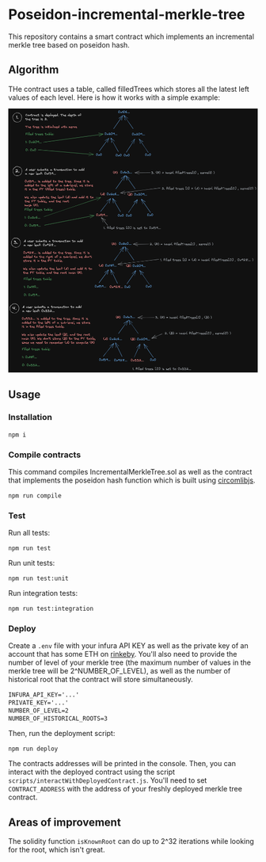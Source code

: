 # Poseidon-incremental-merkle-tree

This repository contains a smart contract which implements an incremental merkle tree based on poseidon hash.

## Algorithm

THe contract uses a table, called filledTrees which stores all the latest left values of each level. Here is how it works
with a simple example:

![Algorithm diagram](documentation/algorithm.excalidraw.png)

## Usage

### Installation

```shell
npm i
```

### Compile contracts

This command compiles IncrementalMerkleTree.sol as well as the contract that implements the poseidon hash function which is
built using [circomlibjs](https://www.npmjs.com/package/circomlibjs).

```shell
npm run compile
```

### Test

Run all tests:

```shell
npm run test
```

Run unit tests:

```shell
npm run test:unit
```

Run integration tests:

```shell
npm run test:integration
```

### Deploy

Create a `.env` file with your infura API KEY as well as the private key of an account that has some ETH on
[rinkeby](https://rinkeby.etherscan.io/).
You'll also need to provide the number of level of your merkle tree (the maximum number of values in the merkle tree will be
2^NUMBER_OF_LEVEL), as well as the number of historical root that the contract will store simultaneously.

```shell
INFURA_API_KEY='...'
PRIVATE_KEY='...'
NUMBER_OF_LEVEL=2
NUMBER_OF_HISTORICAL_ROOTS=3
```

Then, run the deployment script:

```shell
npm run deploy
```

The contracts addresses will be printed in the console. Then, you can interact with the deployed contract using the script
`scripts/interactWithDeployedContract.js`. You'll need to set `CONTRACT_ADDRESS` with the address of your freshly deployed
merkle tree contract.

## Areas of improvement

The solidity function `isKnownRoot` can do up to 2^32 iterations while looking for the root, which isn't great.
